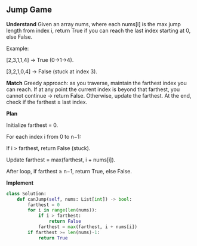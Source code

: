 ## Jump Game
**Understand**
Given an array nums, where each nums[i] is the max jump length from index i, return True if you can reach the last index starting at 0, else False.

Example:

[2,3,1,1,4] → True (0→1→4).

[3,2,1,0,4] → False (stuck at index 3).


**Match**
Greedy approach: as you traverse, maintain the farthest index you can reach. If at any point the current index is beyond that farthest, you cannot continue → return False. Otherwise, update the farthest. At the end, check if the farthest ≥ last index.

**Plan**

Initialize farthest = 0.

For each index i from 0 to n−1:

If i > farthest, return False (stuck).

Update farthest = max(farthest, i + nums[i]).

After loop, if farthest ≥ n−1, return True, else False.

**Implement**
```py
class Solution:
    def canJump(self, nums: List[int]) -> bool:
        farthest = 0
        for i in range(len(nums)):
            if i > farthest:
                return False
            farthest = max(farthest, i + nums[i])
        if farthest >= len(nums)-1:
            return True
```